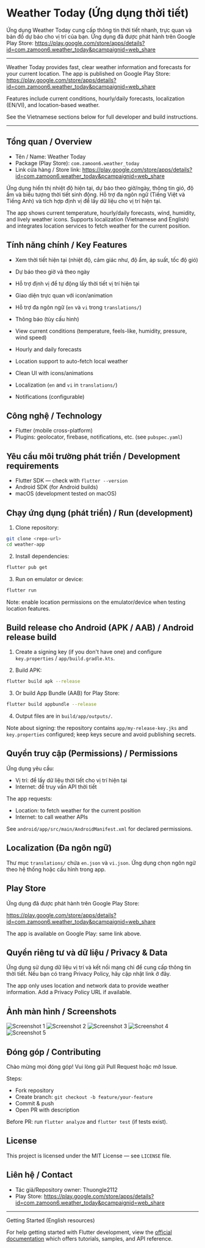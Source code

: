 # Weather Today (Ứng dụng thời tiết)

Ứng dụng Weather Today cung cấp thông tin thời tiết nhanh, trực quan và bản đồ dự báo cho vị trí của bạn. Ứng dụng đã được phát hành trên Google Play Store: https://play.google.com/store/apps/details?id=com.zamoon6.weather_today&pcampaignid=web_share

---

Weather Today provides fast, clear weather information and forecasts for your current location. The app is published on Google Play Store: https://play.google.com/store/apps/details?id=com.zamoon6.weather_today&pcampaignid=web_share

Features include current conditions, hourly/daily forecasts, localization (EN/VI), and location-based weather.

See the Vietnamese sections below for full developer and build instructions.

---

## Tổng quan / Overview

- Tên / Name: Weather Today
- Package (Play Store): `com.zamoon6.weather_today`
- Link cửa hàng / Store link: https://play.google.com/store/apps/details?id=com.zamoon6.weather_today&pcampaignid=web_share

Ứng dụng hiển thị nhiệt độ hiện tại, dự báo theo giờ/ngày, thông tin gió, độ ẩm và biểu tượng thời tiết sinh động. Hỗ trợ đa ngôn ngữ (Tiếng Việt và Tiếng Anh) và tích hợp định vị để lấy dữ liệu cho vị trí hiện tại.

The app shows current temperature, hourly/daily forecasts, wind, humidity, and lively weather icons. Supports localization (Vietnamese and English) and integrates location services to fetch weather for the current position.

## Tính năng chính / Key Features

- Xem thời tiết hiện tại (nhiệt độ, cảm giác như, độ ẩm, áp suất, tốc độ gió)
- Dự báo theo giờ và theo ngày
- Hỗ trợ định vị để tự động lấy thời tiết vị trí hiện tại
- Giao diện trực quan với icon/animation
- Hỗ trợ đa ngôn ngữ (`en` và `vi` trong `translations/`)
- Thông báo (tùy cấu hình)

- View current conditions (temperature, feels-like, humidity, pressure, wind speed)
- Hourly and daily forecasts
- Location support to auto-fetch local weather
- Clean UI with icons/animations
- Localization (`en` and `vi` in `translations/`)
- Notifications (configurable)

## Công nghệ / Technology

- Flutter (mobile cross-platform)
- Plugins: geolocator, firebase, notifications, etc. (see `pubspec.yaml`)

## Yêu cầu môi trường phát triển / Development requirements

- Flutter SDK — check with `flutter --version`
- Android SDK (for Android builds)
- macOS (development tested on macOS)

## Chạy ứng dụng (phát triển) / Run (development)

1. Clone repository:

```bash
git clone <repo-url>
cd weather-app
```

2. Install dependencies:

```bash
flutter pub get
```

3. Run on emulator or device:

```bash
flutter run
```

Note: enable location permissions on the emulator/device when testing location features.

## Build release cho Android (APK / AAB) / Android release build

1. Create a signing key (if you don't have one) and configure `key.properties` / `app/build.gradle.kts`.

2. Build APK:

```bash
flutter build apk --release
```

3. Or build App Bundle (AAB) for Play Store:

```bash
flutter build appbundle --release
```

4. Output files are in `build/app/outputs/`.

Note about signing: the repository contains `app/my-release-key.jks` and `key.properties` configured; keep keys secure and avoid publishing secrets.

## Quyền truy cập (Permissions) / Permissions

Ứng dụng yêu cầu:
- Vị trí: để lấy dữ liệu thời tiết cho vị trí hiện tại
- Internet: để truy vấn API thời tiết

The app requests:
- Location: to fetch weather for the current position
- Internet: to call weather APIs

See `android/app/src/main/AndroidManifest.xml` for declared permissions.

## Localization (Đa ngôn ngữ)

Thư mục `translations/` chứa `en.json` và `vi.json`. Ứng dụng chọn ngôn ngữ theo hệ thống hoặc cấu hình trong app.

## Play Store

Ứng dụng đã được phát hành trên Google Play Store:

https://play.google.com/store/apps/details?id=com.zamoon6.weather_today&pcampaignid=web_share

The app is available on Google Play: same link above.

## Quyền riêng tư và dữ liệu / Privacy & Data

Ứng dụng sử dụng dữ liệu vị trí và kết nối mạng chỉ để cung cấp thông tin thời tiết. Nếu bạn có trang Privacy Policy, hãy cập nhật link ở đây.

The app only uses location and network data to provide weather information. Add a Privacy Policy URL if available.

## Ảnh màn hình / Screenshots

![Screenshot 1](assets/readme_screenshots/screen1.jpeg)
![Screenshot 2](assets/readme_screenshots/screen2.jpeg)
![Screenshot 3](assets/readme_screenshots/screen3.jpeg)
![Screenshot 4](assets/readme_screenshots/screen4.jpeg)
![Screenshot 5](assets/readme_screenshots/screen4.jpeg)

## Đóng góp / Contributing

Chào mừng mọi đóng góp! Vui lòng gửi Pull Request hoặc mở Issue.

Steps:
- Fork repository
- Create branch: `git checkout -b feature/your-feature`
- Commit & push
- Open PR with description

Before PR: run `flutter analyze` and `flutter test` (if tests exist).

## License

This project is licensed under the MIT License — see `LICENSE` file.

## Liên hệ / Contact

- Tác giả/Repository owner: Thuongle2112
- Play Store: https://play.google.com/store/apps/details?id=com.zamoon6.weather_today&pcampaignid=web_share

---

Getting Started (English resources)

For help getting started with Flutter development, view the
[official documentation](https://docs.flutter.dev/) which offers tutorials, samples, and API reference.





